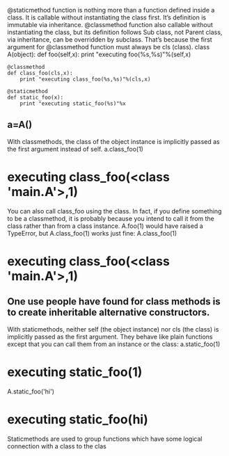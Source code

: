 @staticmethod function is nothing more than a function defined inside a class. It is callable without instantiating the class first. It’s definition is immutable via inheritance.
@classmethod function also callable without instantiating the class, but its definition follows Sub class, not Parent class, via inheritance, can be overridden by subclass. That’s because the first argument for @classmethod function must always be cls (class).
class A(object):
    def foo(self,x):
        print "executing foo(%s,%s)"%(self,x)

    @classmethod
    def class_foo(cls,x):
        print "executing class_foo(%s,%s)"%(cls,x)

    @staticmethod
    def static_foo(x):
        print "executing static_foo(%s)"%x    

a=A()
----------------------------------------------------------------------------
With classmethods, the class of the object instance is implicitly passed as the first argument instead of self.
a.class_foo(1)
# executing class_foo(<class '__main__.A'>,1)
You can also call class_foo using the class. In fact, if you define something to be a classmethod, it is probably because you intend to call it from the class rather than from a class instance. A.foo(1) would have raised a TypeError, but A.class_foo(1) works just fine:
A.class_foo(1)
# executing class_foo(<class '__main__.A'>,1)
One use people have found for class methods is to create inheritable alternative constructors.
-----------------------------------------------------------------------------------------------------------------------------
With staticmethods, neither self (the object instance) nor cls (the class) is implicitly passed as the first argument. They behave like plain functions except that you can call them from an instance or the class:
a.static_foo(1)
# executing static_foo(1)

A.static_foo('hi')
# executing static_foo(hi)
Staticmethods are used to group functions which have some logical connection with a class to the clas
